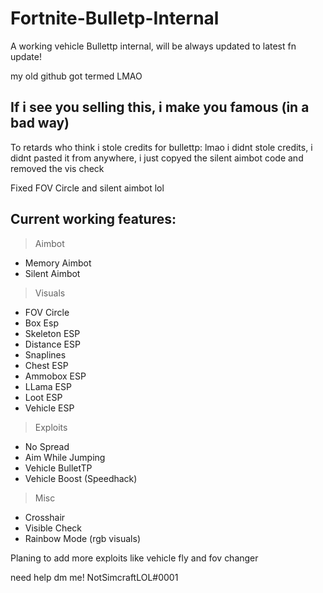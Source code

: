 # Fortnite-Bulletp-Internal
A working vehicle Bullettp internal, will be always updated to latest fn update!

my old github got termed LMAO

## If i see you selling this, i make you famous (in a bad way)

To retards who think i stole credits for bullettp: lmao i didnt stole credits, i didnt pasted it from anywhere, i just copyed the silent aimbot code and removed the vis check

Fixed FOV Circle and silent aimbot lol

## Current working features:

> Aimbot
 - Memory Aimbot
 - Silent Aimbot

> Visuals

 - FOV Circle
 - Box Esp
 - Skeleton ESP
 - Distance ESP
 - Snaplines
 - Chest ESP
 - Ammobox ESP
 - LLama ESP
 - Loot ESP
 - Vehicle ESP

> Exploits

 - No Spread
 - Aim While Jumping
 - Vehicle BulletTP
 - Vehicle Boost (Speedhack)

> Misc

 - Crosshair
 - Visible Check
 - Rainbow Mode (rgb visuals)


Planing to add more exploits like vehicle fly and fov changer

need help dm me! NotSimcraftLOL#0001
